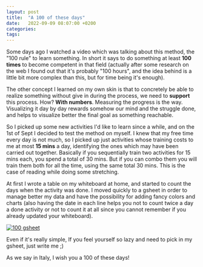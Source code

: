 ```yaml
---
layout: post
title:  "A 100 of these days"
date:   2022-09-09 08:07:00 +0200
categories: 
tags: 
---
```

Some days ago I watched a video which was talking about this method, the "100
rule" to learn something. In short it says to do something at least **100
times** to become competent in that field (actually after some research on
the web I found out that it's probably "100 hours", and the idea behind is a
little bit more complex than this, but for time being it's enough).

The other concept I learned on my own skin is that to concretely be able to
realize something without give in during the process, we need to **support**
this process. How? **With numbers**. Measuring the progress is the way.
Visualizing it day by day rewards somehow our mind and the struggle done, and
helps to visualize better the final goal as something reachable.

So I picked up some new activities I'd like to learn since a while, and on the
1st of Sept I decided to test the method on myself. I knew that my free time
every day is not much, so I picked up just activities whose training costs to
me at most **15 mins** a day, identifying the ones which may have been carried
out together. Basically if you sequentially train two activities for 15 mins
each, you spend a total of 30 mins. But if you can combo them you will train
them both for all the time, using the same total 30 mins. This is the case of
reading while doing some stretching. 

At first I wrote a table on my whiteboard at home, and started to count the
days when the activity was done. I moved quickly to a gsheet in order to manage
better my data and have the possibility for adding fancy colors and charts
(also having the date in each line helps you not to count twice a day a done
activity or not to count it at all since you cannot remember if you already
updated your whiteboard).

[![100 gsheet](/assets/100_table.png)](/assets/100_table.png)

Even if it's really simple, If you feel yourself so lazy and need to pick in my
gsheet, just write me ;)

As we say in Italy, I wish you a 100 of these days!